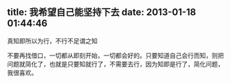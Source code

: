 title: 我希望自己能坚持下去
date: 2013-01-18 01:44:46
---

真知即所以为行，不行不足谓之知

不要再找借口，一切都从即刻开始，一切都会好的。只要知道自己会行而知，则把问题就简化了，也就是只要知就行了，不需要去行，因为知即是行了，简化问题，我很喜欢。
